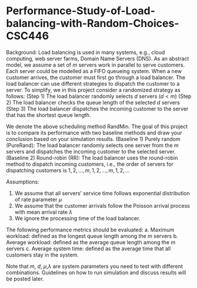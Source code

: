 # Performance-Study-of-Load-balancing-with-Random-Choices-CSC446
Background: Load balancing is used in many systems, e.g., cloud computing, web server
farms, Domain Name Servers (DNS). As an abstract model, we assume a set of $m$ servers
work in parallel to serve customers. Each server could be modelled as a FIFO queueing
system. When a new customer arrives, the customer must first go through a load balancer.
The load balancer can use different strategies to dispatch the customer to a server. To
simplify, we in this project consider a randomized strategy as follows:
(Step 1) The load balancer randomly selects $d$ servers ($d < m$)
(Step 2) The load balancer checks the queue length of the selected $d$ servers
(Step 3) The load balancer dispatches the incoming customer to the server that has the
shortest queue length.

We denote the above scheduling method RandMin. The goal of this project is to compare its
performance with two baseline methods and draw your conclusion based on your simulation
results.
(Baseline 1) Purely random (PureRand): The load balancer randomly selects one server from
the $m$ servers and dispatches the incoming customer to the selected server.
(Baseline 2) Round-robin (RR): The load balancer uses the round-robin method to dispatch
incoming customers, i.e., the order of servers for dispatching customers is $1, 2, ..., m, 1,
2, ..., m, 1, 2, ...$

Assumptions:
1. We assume that all servers’ service time follows exponential distribution of rate
parameter $\mu$
2. We assume that the customer arrivals follow the Poisson arrival process with mean
arrival rate $\lambda$
3. We ignore the processing time of the load balancer.

The following performance metrics should be evaluated:
a. Maximum workload: defined as the longest queue length among the $m$ servers
b. Average workload: defined as the average queue length among the $m$ servers
c. Average system time: defined as the average time that all customers stay in the
system.

Note that $m$, $d$, $\mu$,$\lambda$ are system parameters you need to test with
different combinations. Guidelines on how to run simulation and discuss results will be
posted later.
